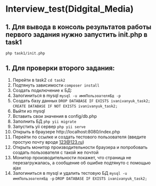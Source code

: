 # Interview_test(Didgital_Media)
## 1. Для вывода в консоль результатов работы первого задания нужно запустить init.php в task1
  `php task1/init.php`
## 1. Для проверки второго задания:
1. Перейти в task2
  `cd task2`
1. Подтянуть зависимости
  `composer install`
1. Создать подключение к БД:
  1. Залогиниться в mysql
    `mysql -u имяПользоателяБд -p`
  1. Создать базу данных
    `DROP DATABASE IF EXISTS ivanivanyuk_task2;`
    `CREATE DATABASE IF NOT EXISTS ivanivanyuk_task2;`
  1. Выйти из mysql
  1. Вставить свои значения в config/db.php
  1. Заполнить БД
    `php yii migrate`
  1. Запустить yii сервер
    `php yii serve`
  1. Открыть в браузере http://localhost:8080/index.php
  1. Перейти по ссылке и создать тестового пользователя (введите простую почту вроде 123@123.ru)
  1. Открыть монитор производительности браузера и попробовать создать пользователя с такой же почтой
  1. Монитор производительности покажет, что страница не перезагружалась, а сообщение об ошибке подтянуто с помощью ajax
  1. Залогиниться в mysql и удалить тестовую БД
    `mysql -u имяПользоателяБд -p`
    `DROP DATABASE IF EXISTS ivanivanyuk_task2;`
